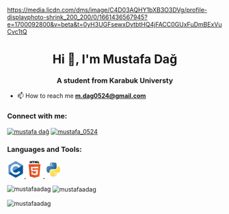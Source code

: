 https://media.licdn.com/dms/image/C4D03AQHY1bXB3O3DVg/profile-displayphoto-shrink_200_200/0/1661436567945?e=1700092800&v=beta&t=0yH3UGFsewxDvtbtHQ4jFACC0GUxFuDmBExVuCvc1tQ
<h1 align="center">Hi 👋, I'm Mustafa Dağ</h1>
<h3 align="center">A student from Karabuk Universty</h3>

- 📫 How to reach me **m.dag0524@gmail.com**

<h3 align="left">Connect with me:</h3>
<p align="left">
<a href="https://linkedin.com/in/mustafa dağ" target="blank"><img align="center" src="https://raw.githubusercontent.com/rahuldkjain/github-profile-readme-generator/master/src/images/icons/Social/linked-in-alt.svg" alt="mustafa dağ" height="30" width="40" /></a>
<a href="https://instagram.com/mustafa_0524" target="blank"><img align="center" src="https://raw.githubusercontent.com/rahuldkjain/github-profile-readme-generator/master/src/images/icons/Social/instagram.svg" alt="mustafa_0524" height="30" width="40" /></a>
</p>

<h3 align="left">Languages and Tools:</h3>
<p align="left"> <a href="https://www.cprogramming.com/" target="_blank" rel="noreferrer"> <img src="https://raw.githubusercontent.com/devicons/devicon/master/icons/c/c-original.svg" alt="c" width="40" height="40"/> </a> <a href="https://www.w3.org/html/" target="_blank" rel="noreferrer"> <img src="https://raw.githubusercontent.com/devicons/devicon/master/icons/html5/html5-original-wordmark.svg" alt="html5" width="40" height="40"/> </a> <a href="https://www.python.org" target="_blank" rel="noreferrer"> <img src="https://raw.githubusercontent.com/devicons/devicon/master/icons/python/python-original.svg" alt="python" width="40" height="40"/> </a> </p>

<p><img align="left" src="https://github-readme-stats.vercel.app/api/top-langs?username=mustafaadag&show_icons=true&locale=en&layout=compact" alt="mustafaadag" /></p>

<p>&nbsp;<img align="center" src="https://github-readme-stats.vercel.app/api?username=mustafaadag&show_icons=true&locale=en" alt="mustafaadag" /></p>

<p><img align="center" src="https://github-readme-streak-stats.herokuapp.com/?user=mustafaadag&" alt="mustafaadag" /></p>

